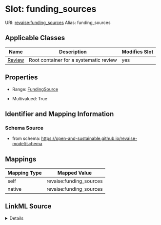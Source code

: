 

# Slot: funding_sources 



URI: [revaise:funding_sources](https://open-and-sustainable.github.io/revaise-model/schema/funding_sources)
Alias: funding_sources

<!-- no inheritance hierarchy -->





## Applicable Classes

| Name | Description | Modifies Slot |
| --- | --- | --- |
| [Review](Review.md) | Root container for a systematic review |  yes  |






## Properties

* Range: [FundingSource](FundingSource.md)

* Multivalued: True




## Identifier and Mapping Information






### Schema Source


* from schema: https://open-and-sustainable.github.io/revaise-model/schema




## Mappings

| Mapping Type | Mapped Value |
| ---  | ---  |
| self | revaise:funding_sources |
| native | revaise:funding_sources |




## LinkML Source

<details>
```yaml
name: funding_sources
from_schema: https://open-and-sustainable.github.io/revaise-model/schema
rank: 1000
alias: funding_sources
domain_of:
- Review
range: FundingSource
multivalued: true

```
</details>
